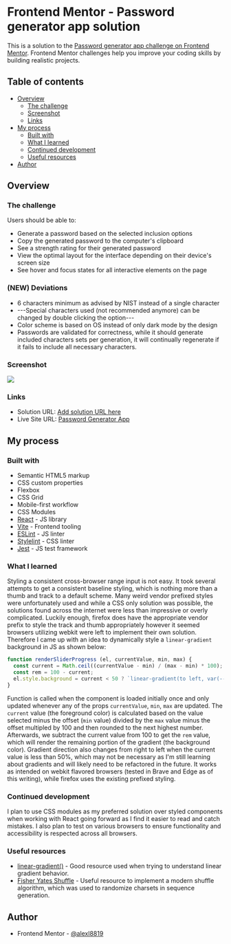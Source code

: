 # Frontend Mentor - Password generator app solution

This is a solution to the [Password generator app challenge on Frontend Mentor](https://www.frontendmentor.io/challenges/password-generator-app-Mr8CLycqjh). Frontend Mentor challenges help you improve your coding skills by building realistic projects. 

## Table of contents

- [Overview](#overview)
  - [The challenge](#the-challenge)
  - [Screenshot](#screenshot)
  - [Links](#links)
- [My process](#my-process)
  - [Built with](#built-with)
  - [What I learned](#what-i-learned)
  - [Continued development](#continued-development)
  - [Useful resources](#useful-resources)
- [Author](#author)

## Overview

### The challenge

Users should be able to:

- Generate a password based on the selected inclusion options
- Copy the generated password to the computer's clipboard
- See a strength rating for their generated password
- View the optimal layout for the interface depending on their device's screen size
- See hover and focus states for all interactive elements on the page

### (NEW) Deviations

- 6 characters minimum as advised by NIST instead of a single character
- ---Special characters used (not recommended anymore) can be changed by double clicking the option---
- Color scheme is based on OS instead of only dark mode by the design
- Passwords are validated for correctness, while it should generate included characters sets per generation, it will continually regenerate
if it fails to include all necessary characters.

### Screenshot

![](./screenshot.jpg)

### Links

- Solution URL: [Add solution URL here](https://your-solution-url.com)
- Live Site URL: [Password Generator App](https://alexl8819.github.io/password-generator-app/)

## My process

### Built with

- Semantic HTML5 markup
- CSS custom properties
- Flexbox
- CSS Grid
- Mobile-first workflow
- CSS Modules
- [React](https://reactjs.org/) - JS library
- [Vite](https://vitejs.dev) - Frontend tooling
- [ESLint](https://eslint.org) - JS linter
- [Stylelint](https://stylelint.io) - CSS linter
- [Jest](https://jestjs.io) - JS test framework

### What I learned

Styling a consistent cross-browser range input is not easy. It took several attempts to get a consistent baseline styling, which is nothing more than a thumb and track to a default scheme. Many weird vendor prefixed styles were unfortunately used and while a CSS only solution was possible, the solutions found across the internet were less than impressive or overly complicated. Luckily enough, firefox does have the appropriate vendor prefix to style the track and thumb appropriately however it seemed browsers utilizing webkit were left to implement their own solution. Therefore I came up with an idea to dynamically style a `linear-gradient` background in JS as shown below:

```js
function renderSliderProgress (el, currentValue, min, max) {
  const current = Math.ceil((currentValue - min) / (max - min) * 100);
  const rem = 100 - current;
  el.style.background = current < 50 ? `linear-gradient(to left, var(--black) ${current}% ${rem}%, var(--lime-green) ${rem}%)` : `linear-gradient(to right, var(--lime-green) ${current}% ${rem}%, var(--black) ${rem}%)`;
}
```

Function is called when the component is loaded initially once and only updated whenever any of the props `currentValue`, `min`, `max` are updated. The `current` value (the foreground color) is calculated based on the value selected minus the offset (`min` value) divided by the `max` value minus the offset multipled by 100 and then rounded to the next highest number. Afterwards, we subtract the current value from 100 to get the `rem` value, which will render the remaining portion of the gradient (the background color). Gradient direction also changes from right to left when the current value is less than 50%, which may not be necessary as I'm still learning about gradients and will likely need to be refactored in the future. It works as intended on webkit flavored browsers (tested in Brave and Edge as of this writing), while firefox uses the existing prefixed styling.

### Continued development

I plan to use CSS modules as my preferred solution over styled components when working with React going forward as I find it easier to read and catch mistakes. I also plan to test on various browsers to ensure functionality and accessibility is respected across all browsers.

### Useful resources

- [linear-gradient()](https://developer.mozilla.org/en-US/docs/Web/CSS/gradient/linear-gradient) - Good resource used when trying to understand linear gradient behavior.
- [Fisher Yates Shuffle](https://en.wikipedia.org/wiki/Fisher%E2%80%93Yates_shuffle#The_modern_algorithm) - Useful resource to implement a modern shuffle algorithm, which was used to randomize charsets in sequence generation.

## Author

- Frontend Mentor - [@alexl8819](https://www.frontendmentor.io/profile/alexl8819)


